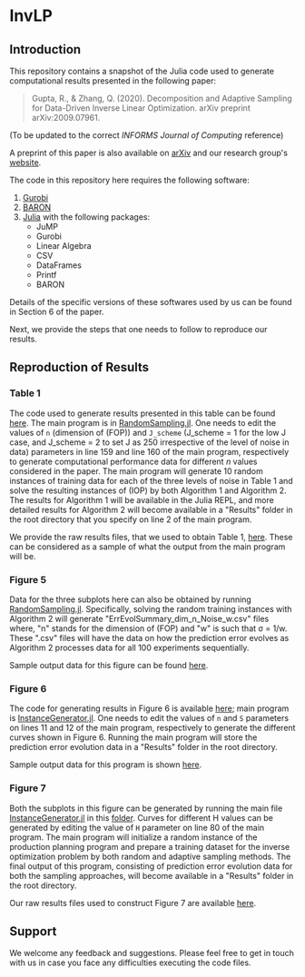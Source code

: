 # InvLP

## Introduction
This repository contains a snapshot of the Julia code used to generate computational results presented in the following paper:
> Gupta, R., & Zhang, Q. (2020). Decomposition and Adaptive Sampling for Data-Driven Inverse Linear Optimization. arXiv preprint arXiv:2009.07961.

(To be updated to the correct <em>INFORMS Journal of Computing</em> reference)

A preprint of this paper is also available on [arXiv](https://arxiv.org/abs/2009.07961) and our research group's [website](https://qizh.cems.umn.edu/publications/journal-articles).

The code in this repository here requires the following software:
1. [Gurobi](https://www.gurobi.com/)
2. [BARON](https://minlp.com/baron-solver)
3. [Julia](https://julialang.org/) with the following packages:
    - JuMP
    - Gurobi
    - Linear Algebra
    - CSV
    - DataFrames
    - Printf
    - BARON

Details of the specific versions of these softwares used by us can be found in Section 6 of the paper.

Next, we provide the steps that one needs to follow to reproduce our results.

## Reproduction of Results

### Table 1
The code used to generate results presented in this table can be found [here](https://github.com/ddolab/InvLP/tree/main/CaseStudy1_Customer_Preference_Learning/RandomSampling). The main program is in [RandomSampling.jl](https://github.com/ddolab/InvLP/blob/main/CaseStudy1_Customer_Preference_Learning/RandomSampling/RandomSampling.jl). One needs to edit the values of ``n`` (dimension of (FOP)) and ``J_scheme`` (J_scheme = 1 for the low J case, and J_scheme = 2 to set J as 250 irrespective of the level of noise in data) parameters in line 159 and line 160 of the main program, respectively to generate computational performance data for different $n$ values considered in the paper. The main program will generate 10 random instances of training data for each of the three levels of noise in Table 1 and solve the resulting instances of (IOP) by both Algorithm 1 and Algorithm 2. The results for Algorithm 1 will be available in the Julia REPL, and more detailed results for Algorithm 2 will become available in a "Results" folder in the root directory that you specify on line 2 of the main program.

We provide the raw results files, that we used to obtain Table 1, [here](https://github.com/ddolab/InvLP/tree/main/CaseStudy1_Customer_Preference_Learning/Results/RandomSampling). These can be considered as a sample of what the output from the main program will be.

### Figure 5
Data for the three subplots here can also be obtained by running [RandomSampling.jl](https://github.com/ddolab/InvLP/blob/main/CaseStudy1_Customer_Preference_Learning/RandomSampling/RandomSampling.jl). Specifically, solving the random training instances with Algorithm 2 will generate "ErrEvolSummary_dim_n_Noise_w.csv" files where, "n" stands for the dimension of (FOP) and "w" is such that &sigma; = 1/w. These ".csv" files will have the data on how the prediction error evolves as Algorithm 2 processes data for all 100 experiments sequentially. 

Sample output data for this figure can be found [here](https://github.com/ddolab/InvLP/tree/main/CaseStudy1_Customer_Preference_Learning/Results/RandomSampling/Decomposition/High_fixed_J_250/Results1_dim_25_noise_10).

### Figure 6
The code for generating results in Figure 6 is available [here](https://github.com/ddolab/InvLP/tree/main/CaseStudy1_Customer_Preference_Learning/AdaptiveSampling); main program is [InstanceGenerator.jl](https://github.com/ddolab/InvLP/blob/main/CaseStudy1_Customer_Preference_Learning/AdaptiveSampling/InstanceGenerator.jl). One needs to edit the values of ``n`` and ``S`` parameters on lines 11 and 12 of the main program, respectively to generate the different curves shown in Figure 6. Running the main program will store the prediction error evolution data in a "Results" folder in the root directory. 

Sample output data for this program is shown [here](https://github.com/ddolab/InvLP/tree/main/CaseStudy1_Customer_Preference_Learning/Results/AdaptiveSampling). 

### Figure 7
Both the subplots in this figure can be generated by running the main file [InstanceGenerator.jl](https://github.com/ddolab/InvLP/blob/main/CaseStudy2_Production_Planning/InstanceGenerator.jl) in this [folder](https://github.com/ddolab/InvLP/tree/main/CaseStudy2_Production_Planning). Curves for different H values can be generated by editing the value of ``H`` parameter on line 80 of the main program. The main program will initialize a random instance of the production planning program and prepare a training dataset for the inverse optimization problem by both random and adaptive sampling methods. The final output of this program, consisting of prediction error evolution data for both the sampling approaches, will become available in a "Results" folder in the root directory. 

Our raw results files used to construct Figure 7 are available [here](https://github.com/ddolab/InvLP/tree/main/CaseStudy2_Production_Planning/Results).

## Support
We welcome any feedback and suggestions. Please feel free to get in touch with us in case you face any difficulties executing the code files.
